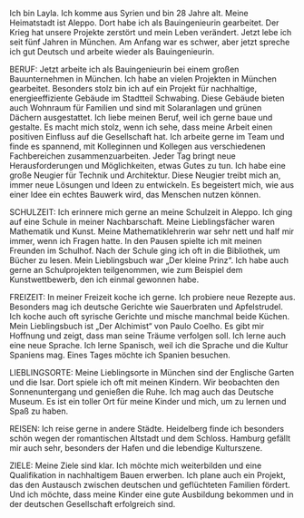 Ich bin Layla. Ich komme aus Syrien und bin 28 Jahre alt. Meine Heimatstadt ist Aleppo. Dort habe ich als Bauingenieurin gearbeitet. Der Krieg hat unsere Projekte zerstört und mein Leben verändert. Jetzt lebe ich seit fünf Jahren in München. Am Anfang war es schwer, aber jetzt spreche ich gut Deutsch und arbeite wieder als Bauingenieurin.

BERUF: Jetzt arbeite ich als Bauingenieurin bei einem großen Bauunternehmen in München. Ich habe an vielen Projekten in München gearbeitet. Besonders stolz bin ich auf ein Projekt für nachhaltige, energieeffiziente Gebäude im Stadtteil Schwabing. Diese Gebäude bieten auch Wohnraum für Familien und sind mit Solaranlagen und grünen Dächern ausgestattet. Ich liebe meinen Beruf, weil ich gerne baue und gestalte. Es macht mich stolz, wenn ich sehe, dass meine Arbeit einen positiven Einfluss auf die Gesellschaft hat. Ich arbeite gerne im Team und finde es spannend, mit Kolleginnen und Kollegen aus verschiedenen Fachbereichen zusammenzuarbeiten. Jeder Tag bringt neue Herausforderungen und Möglichkeiten, etwas Gutes zu tun. Ich habe eine große Neugier für Technik und Architektur. Diese Neugier treibt mich an, immer neue Lösungen und Ideen zu entwickeln. Es begeistert mich, wie aus einer Idee ein echtes Bauwerk wird, das Menschen nutzen können.

SCHULZEIT: Ich erinnere mich gerne an meine Schulzeit in Aleppo. Ich ging auf eine Schule in meiner Nachbarschaft. Meine Lieblingsfächer waren Mathematik und Kunst. Meine Mathematiklehrerin war sehr nett und half mir immer, wenn ich Fragen hatte. In den Pausen spielte ich mit meinen Freunden im Schulhof. Nach der Schule ging ich oft in die Bibliothek, um Bücher zu lesen. Mein Lieblingsbuch war „Der kleine Prinz“. Ich habe auch gerne an Schulprojekten teilgenommen, wie zum Beispiel dem Kunstwettbewerb, den ich einmal gewonnen habe.

FREIZEIT: In meiner Freizeit koche ich gerne. Ich probiere neue Rezepte aus. Besonders mag ich deutsche Gerichte wie Sauerbraten und Apfelstrudel. Ich koche auch oft syrische Gerichte und mische manchmal beide Küchen. Mein Lieblingsbuch ist „Der Alchimist“ von Paulo Coelho. Es gibt mir Hoffnung und zeigt, dass man seine Träume verfolgen soll. Ich lerne auch eine neue Sprache. Ich lerne Spanisch, weil ich die Sprache und die Kultur Spaniens mag. Eines Tages möchte ich Spanien besuchen.

LIEBLINGSORTE: Meine Lieblingsorte in München sind der Englische Garten und die Isar. Dort spiele ich oft mit meinen Kindern. Wir beobachten den Sonnenuntergang und genießen die Ruhe. Ich mag auch das Deutsche Museum. Es ist ein toller Ort für meine Kinder und mich, um zu lernen und Spaß zu haben.

REISEN: Ich reise gerne in andere Städte. Heidelberg finde ich besonders schön wegen der romantischen Altstadt und dem Schloss. Hamburg gefällt mir auch sehr, besonders der Hafen und die lebendige Kulturszene.

ZIELE: Meine Ziele sind klar. Ich möchte mich weiterbilden und eine Qualifikation in nachhaltigem Bauen erwerben. Ich plane auch ein Projekt, das den Austausch zwischen deutschen und geflüchteten Familien fördert. Und ich möchte, dass meine Kinder eine gute Ausbildung bekommen und in der deutschen Gesellschaft erfolgreich sind.